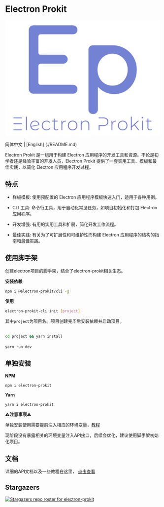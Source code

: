# Electron Prokit

<p align="center">
  <img style="width:500px" src="https://github.com/Xutaotaotao/electron-prokit/blob/main/docs/public/logo.svg" alt="logo">
</p>

简体中文 | [English] (./README.md)

Electron Prokit 是一组用于构建 Electron 应用程序的开发工具和资源。不论是初学者还是经验丰富的开发人员，Electron Prokit 提供了一套实用工具、模板和最佳实践，以简化 Electron 应用程序开发过程。

## 特点
- 样板模板: 使用预配置的 Electron 应用程序模板快速入门，适用于各种用例。

- CLI 工具: 命令行工具，用于自动化常见任务，如项目初始化和打包 Electron 应用程序。

- 开发增强: 有用的实用工具和扩展，简化开发工作流程。

- 最佳实践: 有关为了可扩展性和可维护性而构建 Electron 应用程序的结构的指南和最佳实践。

## 使用脚手架

创建electron项目的脚手架，结合了electron-prokit相关生态。

**安装依赖**

```bash
npm i @electron-prokit/cli -g
```

**使用**

```bash
electron-prokit-cli init [project]
```

其中`project`为项目名。项目创建完毕后安装依赖并启动项目。

```bash

cd project && yarn install

yarn run dev

```

## 单独安装

**NPM**

```bash
npm i electron-prokit
```

**Yarn**

```bash
yarn i electron-prokit
```

**⚠️注意事项⚠️**

单独安装使用需要提前注入相应的环境变量，[教程](https://xutaotaotao.github.io/electron-prokit/zh/tutorials/create-vite-electron-service.html)

现阶段没有暴露相关的环境变量注入API接口，后续会优化，建议使用脚手架初始化项目。


## 文档

详细的API文档以及一些教程在这里， [点击查看](https://xutaotaotao.github.io/electron-prokit/zh)


## Stargazers
[![Stargazers repo roster for electron-prokit](https://reporoster.com/stars/Xutaotaotao/electron-prokit)](https://github.com/Xutaotaotao/electron-prokit/stargazers)